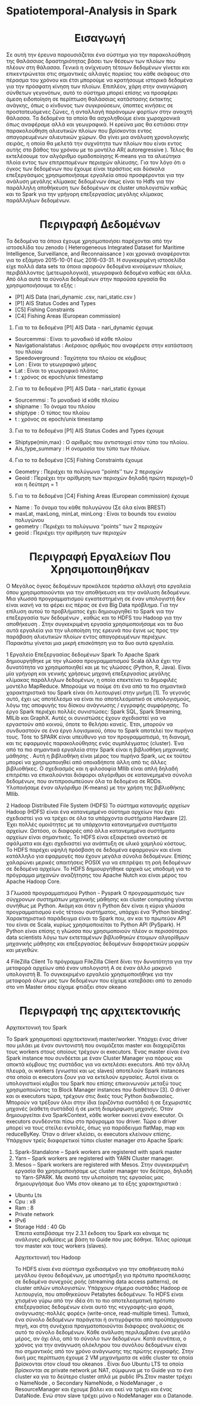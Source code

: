 # Spatiotemporal-Analysis in Spark

# <center>  Εισαγωγή</center>

Σε αυτή την έρευνα παρουσιάζεται ένα σύστημα για την παρακολούθηση της θαλάσσιας δραστηριότητας βάσει των θέσεων των πλοίων που πλέουν στη θάλασσα. Γενικά η ανίχνευση τέτοιων δεδομένων γίνεται και επικεντρώνεται στις σημαντικές αλλαγές πορείας του κάθε σκάφους στο πέρασμα του χρόνου και έτσι μπορούμε να κρατήσουμε ιστορικά δεδομένα για την πρόσφατη κίνηση των πλοίων. Επιπλέον, χάρη στην αναγνώριση σύνθετων γεγονότων, αυτό το σύστημα μπορεί επίσης να προσφέρει άμεση ειδοποίηση σε περίπτωση θαλάσσιας κατάστασης έκτακτης ανάγκης, όπως ο κίνδυνος των συγκρούσεων, ύποπτες κινήσεις σε προστατευόμενες ζώνες, ή ανταλλαγή παράνομων φορτίων στην ανοιχτή θάλασσα. Τα δεδομένα τα οποία θα ασχοληθούμε είναι χωροχρονικά όπως αναφέραμε αλλά και γεωγραφικά. Η ερεύνα μας θα εστιάσει στην παρακολούθηση αλιευτικών πλοίων που βρίσκονται εντος απαγορευμένων αλιευτικών χώρων. Θα γίνει μια ανάλυση χρονολογικής σειράς, η οποία θα μελετά την συχνότητα των πλοίων που είναι εντος αυτής στο βάθος του χρόνου με το μοντέλο AR( autoregressive ). Τέλος θα εκτελέσουμε τον αλγόριθμο ομαδοποίησης K-means για τα αλιεύτηκα πλοία εντος των επιτρεπομένων περιοχών αλίευσης. Για τον λόγο ότι ο όγκος των δεδομένων που έχουμε είναι τεράστιος και δύσκολα επεξεργάσιμος χρησιμοποιήσαμε εργαλεία οπού προσφέρονται για την ανάλυση μεγάλης κλίμακας δεδομένων όπως είναι το Hdfs για την παράλληλη αποθήκευση των δεδομένων σε cluster υπολογιστών καθώς και το Spark για την γρήγορη επεξεργασίας μεγάλης κλίμακας παράλληλων δεδομένων.

# <center> Περιγραφή Δεδομένων </center>

Τα δεδομένα τα όποια έχουμε χρησιμοποιήσει παρέχονται από την ιστοσελίδα του zenodo ( Heterogeneous Integrated Dataset for Maritime Intelligence, Surveillance, and Reconnaissance ) και χρονικά αναφέρονται για το εξάμηνο 2015-10-01 έως 2016-03-31. Η συγκεκριμένη ιστοσελίδα είχε πολλά data sets τα όποια αφορούν δεδομένα κινούμενων πλοίων, περιβάλλοντος (μετεωρολογικά), γεωγραφικά δεδομένα καθώς και άλλα. Από όλα αυτά τα σύνολα δεδομένων στην παρούσα εργασία θα χρησιμοποιήσουμε τα εξής :
<ul>
<li> [P1] AIS Data (nari_dynamic .csv, nari_static.csv ) </li>
<li> [P1] AIS Status Codes and Types</li>
<li>[C5] Fishing Constraints</li>
<li> [C4] Fishing Areas (European commission)</li>
</ul>

1. Για το τα δεδομένα [P1] AIS Data - nari_dynamic έχουμε
<ul>
<li>Sourcemmsi : Είναι το μοναδικό id κάθε πλοίου</li>
<li>Navigationalstatus : Ακέραιος αριθμός που αναφέρετε στην κατάσταση του πλοίου</li>
<li>Speedoverground : Ταχύτητα του πλοίου σε κόμβους</li>
<li>Lon : Είναι το γεωγραφικό μήκος</li>
<li>Lat : Είναι το γεωγραφικό πλάτος</li>
<li>t : χρόνος σε epoch/unix timestamp</li>
</ul>

2. Για το τα δεδομένα [P1] AIS Data - nari_static έχουμε
<ul>
<li>Sourcemmsi : Το μοναδικό id κάθε πλοίου </li>
<li>shipname : Το όνομα του πλοίου</li>
<li>shiptype : Ο τύπος του πλοίου </li>
<li>t : χρόνος σε epoch/unix timestamp</li> 
</ul>

3. Για το τα δεδομένα [P1] AIS Status Codes and Types έχουμε
<ul>
<li>Shiptype(min,max) : Ο αριθμός που αντιστοιχεί στον τύπο του πλοίου.</li> 
<li>Ais_type_summary : Η ονομασία του τύπο των πλοίων.</li> 
</ul>
 
 4. Για το τα δεδομένα [C5] Fishing Constraints έχουμε
<ul>
<li>Geometry : Περιέχει τα πολύγωνα ‘’points’’ των 2 περιοχών</li>
<li>Geoid : Περιέχει την αρίθμηση των περιοχών δηλαδή πρώτη περιοχή=0 και η δεύτερη = 1</li> 
</ul>

5. Για το τα δεδομένα [C4] Fishing Areas (European commission) έχουμε
<ul>
<li>Name : Το όνομα του κάθε πολυγώνου (Σε όλα είναι BREST)</li> 
<li>maxLat, maxLong, minLat, minLong : Είναι τα bounds του ενιαίου πολυγώνου</li> 
<li>geometry : Περιέχει τα πολύγωνα ‘’points’’ των 2 περιοχών</li> 
<li>geoid : Περιέχει την αρίθμηση των περιοχών</li> 
</ul>

# <center>  Περιγραφή Εργαλείων Που Χρησιμοποιηθήκαν </center>
Ο Μεγάλος όγκος δεδομένων προκάλεσε τεράστια αλλαγή στα εργαλεία όπου χρησιμοποιούνται για την αποθήκευση και την ανάλυση δεδομένων. Μια γλωσσά προγραμματισμού εγκατεστημένη σε έναν υπολογιστή δεν είναι ικανή να τα φέρει εις πέρας σε ένα Big Data πρόβλημα. Για την επίλυση αυτού το προβλήματος έχει δημιουργηθεί το Spark για την επεξεργασία των δεδομένων , καθώς και το HDFS του Hadoop για την αποθήκευση . Στην συγκεκριμένη εργασία χρησιμοποιήσαμε και τα δυο αυτά εργαλεία για την υλοποίηση της ερευνά που έγινε ως προς την παράβαση αλιευτικών πλοίων εντος απαγορευμένων περιέχων. Παρακάτω γίνεται μια μικρή επισκόπηση για τα δυο αυτά εργαλεία.

1 Εργαλείο Επεξεργασίας δεδομένων Spark
Το Apache Spark δημιουργήθηκε με την γλώσσα προγραμματισμού Scala άλλα έχει την δυνατότητα να χρησιμοποιηθεί και με τις γλώσσες (Python, R, Java). Είναι μία γρήγορη και γενικής χρήσεως μηχανή επεξεργασίας μεγάλης κλίμακας παράλληλων δεδομένων, η οποία επεκτείνει το δημοφιλές μοντέλο MapReduce. Μπορούμε να πούμε ότι ένα από τα πιο σημαντικά χαρακτηριστικά του Spark είναι ότι λειτουργεί στην μνήμη [1]. Το γεγονός αυτό, έχει ως αποτέλεσμα να είναι πιο αποτελεσματικό σε υπολογισμούς, λόγω της αποφυγής του δίσκου ανάγνωσης / εγγραφής συμφόρησης. Το έργο Spark περιέχει πολλές συνιστώσες: Spark SQL, Spark Streaming, MlLib και GraphX. Αυτές οι συνιστώσες έχουν σχεδιαστεί για να εργαστούν από κοινού, όποτε το θελήσει κανείς. Έτσι, μπορούν να συνδυαστούν σε ένα έργο λογισμικού, όπου το Spark αποτελεί τον πυρήνα τους. Τότε το SPARK είναι υπεύθυνο για τον προγραμματισμό, τη διανομή, και τις εφαρμογές παρακολούθησης ενός συμπλέγματος (cluster). Ένα από τα πιο σημαντικά εργαλεία στην Spark είναι η βιβλιοθήκη μηχανικής μάθησης . Αυτή η βιβλιοθήκη είναι μέρος του πυρήνα Spark, ως εκ τούτου μπορεί να χρησιμοποιηθεί από οποιαδήποτε άλλη από τις άλλες βιβλιοθήκες. Ο σχεδιασμός και η φιλοσοφία Mllib είναι απλή δηλαδή επιτρέπει να επικαλούνται διάφοροι αλγόριθμοι σε κατανεμημένα σύνολα δεδομένων, που αντιπροσωπεύουν όλα τα δεδομένα σε RDDs. Υλοποιήσαμε έναν αλγόριθμο (K-means) με την χρήση της βιβλιοθήκης Mllib.

2 Hadoop Distributed File System (HDFS)
Το σύστημα κατανομής αρχείων Hadoop (HDFS) είναι ένα κατανεμημένο σύστημα αρχείων που έχει σχεδιαστεί για να τρέχει σε όλα τα υπάρχοντα συστήματα Hardware [2]. Έχει πολλές ομοιότητες με τα υπάρχοντα κατανεμημένα συστήματα αρχείων. Ωστόσο, οι διαφορές από άλλα κατανεμημένα συστήματα αρχείων είναι σημαντικές. Το HDFS είναι εξαιρετικά ανεκτικό σε σφάλματα και έχει σχεδιαστεί για ανάπτυξη σε υλικό χαμηλού κόστους. Το HDFS παρέχει υψηλή πρόσβαση σε δεδομένα εφαρμογών και είναι κατάλληλο για εφαρμογές που έχουν μεγάλα σύνολα δεδομένων. Επίσης χαλαρώνει μερικές απαιτήσεις POSIX για να επιτρέψει τη ροή δεδομένων σε δεδομένα αρχείων. Το HDFS δημιουργήθηκε αρχικά ως υποδομή για το πρόγραμμα μηχανών αναζήτησης του Apache Nutch και είναι μέρος του Apache Hadoop Core.

3 Γλωσσά προγραμματισμού Python - Pyspark
Ο προγραμματισμός των σύγχρονων συστημάτων μηχανικής μάθησης και cluster computing γίνεται συνήθως με Python. Ακόμη και όταν η Python δεν είναι η κύρια γλώσσα προγραμματισμού ενός τέτοιου συστήματος, υπάρχει ένα ‘Python binding’. Χαρακτηριστικό παράδειγμα είναι το Spark που, αν και το πρωτεύον API του είναι σε Scala, κυρίως χρησιμοποιείται το Python API (PySpark). Η Python είναι επίσης η γλώσσα που χρησιμοποιούν πλέον οι περισσότεροι data scientists λόγω των εκτεταμένων βιβλιοθηκών έτοιμων αλγορίθμων μηχανικής μάθησης και επεξεργασίας δεδομένων διαφορετικών μορφών και μεγεθών.

4 FileZilla Client
Το πρόγραμμα FileZilla Client δίνει την δυνατότητα για την μεταφορά αρχείων από έναν υπολογιστή A σε έναν άλλο μακρινό υπολογιστή B. Το συγκεκριμένο εργαλείο χρησιμοποιήθηκε για την μεταφορά όλων μας των δεδομένων που είχαμε κατεβάσει από το zenodo στο vm Master όπου είχαμε φτιάξει στον okeano

# <center> Περιγραφή της αρχιτεκτονικής </center> 

Αρχιτεκτονική του Spark

Το Spark χρησιμοποιεί αρχιτεκτονική master/worker. Υπάρχει ένας driver που μιλάει με έναν συντονιστή που ονομάζεται master και διαχειρίζεται τους workers στους οποίους τρέχουν οι executors. Ένας master είναι ένα Spark instance που συνδέεται με έναν Cluster Manager για πόρους και αποκτά κόμβους της συστάδας για να εκτελέσει executors. Από την άλλη πλευρά, οι workers (γνωστοί και ως slaves) αποτελούν Spark instances στα οποία οι executors ζουν για να εκτελούν εργασίες. Αυτοί είναι οι υπολογιστικοί κόμβοι του Spark που επίσης επικοινωνούν μεταξύ τους χρησιμοποιώντας τα Block Manager instances που διαθέτουν [3]. Ο driver και οι executors τώρα, τρέχουν στις δικές τους Python διαδικασίες. Μπορούν να τρέξουν όλοι στην ίδια (οριζόντια συστάδα) ή σε ξεχωριστές μηχανές (κάθετη συστάδα) ή σε μικτή διαμόρφωση μηχανής. Όταν δημιουργείται ένα SparkContext, κάθε worker εκκινεί έναν executor. Οι executors συνδέονται πίσω στο πρόγραμμα του driver. Τώρα ο driver μπορεί να τους στείλει εντολές, όπως για παράδειγμα flatMap, map και reduceByKey. Όταν ο driver κλείσει, οι executors κλείνουν επίσης. Υπάρχουν τρείς διαφορετικοί τύποι cluster manager στο Apache Spark:
1. Spark-Standalone – Spark workers are registered with spark master
2. Yarn – Spark workers are registered with YARN Cluster manager.
3. Mesos – Spark workers are registered with Mesos.
Στην συγκεκριμένη εργασία θα χρησιμοποιήσαμε ως cluster manager τον δεύτερο, δηλαδή το Yarn-SPARK. Με σκοπό την υλοποίηση της εργασίας μας δημιουργήσαμε δυο VMs στον okeano με τα έξης χαρακτηριστικά :
<ul>
<li>Ubuntu Lts</li>
<li>Cpu : x8</li>
<li>Ram : 8</li>
<li>Private network</li>
<li>IPv6</li>
<li>Storage Hdd : 40 Gb</li>
</ul?>
Έπειτα κατεβάσαμε την 2.3.1 έκδοση του Spark και κάναμε τις ανάλογες ρυθμίσεις με βάση το Guide που μας δόθηκε. Τέλος ορίσαμε τον master και τους workers (slaves).

Αρχιτεκτονική του Hadoop

Το HDFS είναι ένα σύστημα σχεδιασμένο για την αποθήκευση πολύ μεγάλου όγκου δεδομένων, με υποστήριξη για πρότυπα προσπέλασης σε δεδομένα συνεχούς ροής (streaming data access patterns), σε cluster απλών υπολογιστών. Υπάρχουν σήμερα συστάδες Hadoop σε λειτουργία, που αποθηκεύουν Petabytes δεδομένων. Το HDFS είναι χτισμένο γύρω από την ιδέα ότι το πιο αποτελεσματική πρότυπο επεξεργασίας δεδομένων είναι αυτό της «εγγραφής-μια φορά, ανάγνωσης-πολλές φορές» (write-once, read-multiple times). Τυπικά, ένα σύνολο δεδομένων παράγεται ή αντιγράφεται από προϋπάρχουσα πηγή, και στη συνέχεια πραγματοποιούνται διάφορες αναλύσεις σε αυτό το σύνολο δεδομένων. Κάθε ανάλυση περιλαμβάνει ένα μεγάλο μέρος, αν όχι όλο, από το σύνολο των δεδομένων. Κατά συνέπεια, ο χρόνος για την ανάγνωση ολόκληρου του συνόλου δεδομένων είναι πιο σημαντικός από τον χρόνο ανάγνωσης της πρώτης εγγραφής. Στην δική μας περίπτωση έχουμε 2 VM μηχανήματα σε κάθε cluster τα οποία βρίσκονται στον cloud του okeanos . Είναι δυο Ubuntu LTS τα οποία βρίσκονται σε private network με ΝΑΤ, σύμφωνα με τo Guide για το ένα cluster κα για το δεύτερο cluster απλά με public IPs.Στον master τρέχει ο NameNode , o Secondary NameNode, o NodeManager , o ResourceManager και έχουμε βάλει και εκεί να τρέχει και ένας DataNode. Ενώ στον slave τρέχει μόνο ο NodeManager και ο Datanode.

